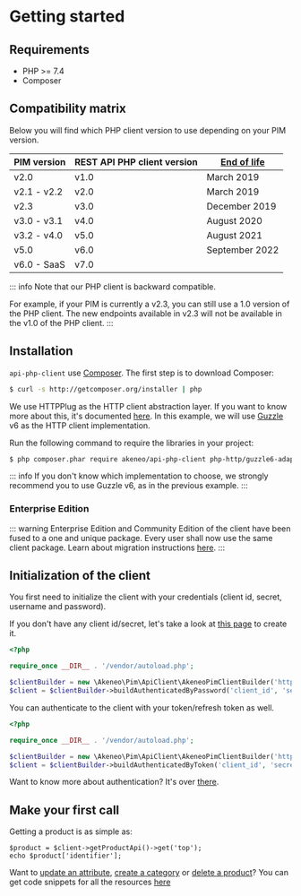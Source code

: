 # Getting started

## Requirements

* PHP >= 7.4
* Composer

## Compatibility matrix

Below you will find which PHP client version to use depending on your PIM version.

| PIM version | REST API PHP client version | [End of life](https://help.akeneo.com/pim/serenity/supported-versions-table.html) |
|-------------|-----------------------------|-----------------------------------------------------------------------------------|
| v2.0        | v1.0                        | March 2019                                                                        |
| v2.1 - v2.2 | v2.0                        | March 2019                                                                        |
| v2.3        | v3.0                        | December 2019                                                                     |
| v3.0 - v3.1 | v4.0                        | August 2020                                                                       |
| v3.2 - v4.0 | v5.0                        | August 2021                                                                       |
| v5.0        | v6.0                        | September 2022                                                                    |
| v6.0 - SaaS | v7.0                        |                                                                                   |

::: info
Note that our PHP client is backward compatible.

For example, if your PIM is currently a v2.3, you can still use a 1.0 version of the PHP client.
The new endpoints available in v2.3 will not be available in the v1.0 of the PHP client.
:::


## Installation

`api-php-client` use [Composer](http://getcomposer.org).
The first step is to download Composer:

```bash
$ curl -s http://getcomposer.org/installer | php
```
We use HTTPPlug as the HTTP client abstraction layer. If you want to know more about this, it's documented [here](/php-client/http-client.html).
In this example, we will use [Guzzle](https://github.com/guzzle/guzzle) v6 as the HTTP client implementation.

Run the following command to require the libraries in your project:

```bash
$ php composer.phar require akeneo/api-php-client php-http/guzzle6-adapter:^2.0 http-interop/http-factory-guzzle:^1.0
```

::: info
If you don't know which implementation to choose, we strongly recommend you to use Guzzle v6, as in the previous example.
:::

### Enterprise Edition

::: warning
Enterprise Edition and Community Edition of the client have been fused to a one and unique package.
Every user shall now use the same client package. Learn about migration instructions [here](https://github.com/akeneo/api-php-client-ee#warning-the-client-project-has-moved-warning).
:::

## Initialization of the client

You first need to initialize the client with your credentials (client id, secret, username and password).

If you don't have any client id/secret, let's take a look at [this page](/documentation/authentication.html#client-idsecret-generation) to create it.

```php
<?php

require_once __DIR__ . '/vendor/autoload.php';

$clientBuilder = new \Akeneo\Pim\ApiClient\AkeneoPimClientBuilder('http://localhost/');
$client = $clientBuilder->buildAuthenticatedByPassword('client_id', 'secret', 'admin', 'admin');
```

You can authenticate to the client with your token/refresh token as well.
```php
<?php

require_once __DIR__ . '/vendor/autoload.php';

$clientBuilder = new \Akeneo\Pim\ApiClient\AkeneoPimClientBuilder('http://localhost/');
$client = $clientBuilder->buildAuthenticatedByToken('client_id', 'secret', 'token', 'refresh_token');
```

Want to know more about authentication? It's over [there](/php-client/authentication.html).

## Make your first call

Getting a product is as simple as:

```
$product = $client->getProductApi()->get('top');
echo $product['identifier'];
```

Want to [update an attribute](/php-client/resources.html#upsert-an-attribute), [create a category](/php-client/resources.html#create-a-category) or [delete a product](/php-client/resources.html#delete-a-product)? You can get code snippets for all the resources [here](/php-client/resources.html)
